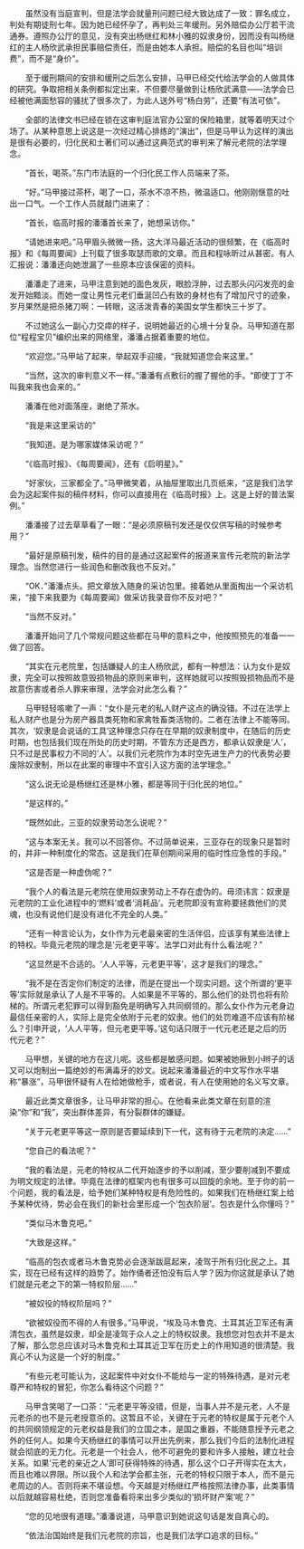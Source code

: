 　　虽然没有当庭宣判，但是法学会就量刑问题已经大致达成了一致：罪名成立，判处有期徒刑七年。因为她已经怀孕了，再判处三年缓刑。另外赔偿办公厅若干流通券。遵照办公厅的意见，没有突出杨继红和林小雅的奴隶身份，因而没有叫杨继红的主人杨欣武承担民事赔偿责任，而是由她本人承担。赔偿的名目也叫“培训费”，而不是“身价”。

　　至于缓刑期间的安排和缓刑之后怎么安排，马甲已经交代给法学会的人做具体的研究。争取把相关条例都拟定出来，不但要尽量做到让杨欣武满意——法学会已经被他满面愁容的骚扰了很多次了，为此人送外号“杨白劳”，还要“有法可依”。

　　全部的法律文书已经在锁在这审判庭法官办公室的保险箱里，就等着明天过个场了。从某种意思上说这是一次经过精心排练的“演出”，但是马甲认为这样的演出是很有必要的，归化民和土著们可以通过这典范式的审判来了解元老院的法学理念。

　　“首长，喝茶。”东门市法庭的一个归化民工作人员端来了茶。

　　“好。”马甲接过茶杯，喝了一口，茶水不凉不热，微温适口。他刚刚惬意的吐出一口气。一个工作人员就敲门进来了：

　　“首长，临高时报的潘潘首长来了，她想采访你。”

　　“请她进来吧。”马甲眉头微微一扬，这大洋马最近活动的很频繁，在《临高时报》和《每周要闻》上刊载了很多取瑟而歌的文章。而且和程咏昕过从甚密。有人汇报说：潘潘还向她泄漏了一些原本应该保密的资料。

　　潘潘走了进来，马甲注意到她的面色发灰，眼脸浮肿，过去那头闪闪发亮的金发开始黯淡。而她一度让男性元老们垂涎凹凸有致的身材也有了增加尺寸的迹象，岁月果然是把杀猪刀啊：一转眼，这活泼青春的美国女学生都快三十岁了。

　　不过她这么一副心力交瘁的样子，说明她最近的心境十分复杂。马甲知道在那位“程程宝贝”编织出来的网络里，潘潘占据着重要的地位。

　　“欢迎您。”马甲站了起来，举起双手迎接，“我就知道您会来这里。”

　　“当然，这次的审判意义不一样。”潘潘有点敷衍的握了握他的手。“即使丁丁不叫我来我也会来的。”

　　潘潘在他对面落座，谢绝了茶水。

　　“我是来这里采访的”

　　“我知道。是为哪家媒体采访呢？”

　　“《临高时报》、《每周要闻》，还有《启明星》。”

　　“好家伙，三家都全了。”马甲微笑着，从抽屉里取出几页纸来，“这是我们法学会为这起案件拟的稿件材料，你可以直接用在《临高时报》上。这是上好的普法案例。”

　　潘潘接了过去草草看了一眼：“是必须原稿刊发还是仅仅供写稿的时候参考用？”

　　“最好是原稿刊发，稿件的目的是通过这起案件的报道来宣传元老院的新法学理念。当然您进行一些润色和删改我也不反对。”

　　“OK．”潘潘点头。把文章放入随身的采访包里。接着她从里面掏出一个采访机来，“接下来我要为《每周要闻》做采访我录音你不反对吧？”

　　“当然不反对。”

　　潘潘开始问了几个常规问题这些都在马甲的意料之中，他按照预先的准备一一做了回答。

　　“其实在元老院里，包括嫌疑人的主人杨欣武，都有一种想法：认为女仆是奴隶，完全可以按照故意毁损物品的原则来审判，这样她就可以按照毁损物品而不是故意伤害或者杀人罪来审理，法学会对此怎么看？”

　　马甲轻轻咳嗽了一声：“女仆是元老的私人财产这点的确没错。不过在法学上私人财产也是分为房产器具类死物和家禽牲畜类活物的。二者在法律上不能等同。其次，‘奴隶是会说话的工具’这种理念只存在在早期的奴隶制度中，在随后的历史时期，也包括我们现在所处的历史时期，不管东方还是西方，都承认奴隶是‘人’，只不过是民事权力不同的‘人’。以我们元老院作为本时空先进生产力的代表势必要废除奴隶制，所以在此案的审理中不宜引入这方面的法学理念。”

　　“这么说无论是杨继红还是林小雅，都是等同于归化民的地位。”

　　“是这样的。”

　　“既然如此，三亚的奴隶劳动怎么说呢？”

　　“这与本案无关。我可以不回答你。不过简单说来，三亚存在的现象只是暂时的，并非一种制度化的常态。这是我们在草创期间采用的临时性应急性的手段。”

　　“这是否是一种虚伪呢？”

　　“我个人的看法是元老院在使用奴隶劳动上不存在虚伪的。毋须讳言：奴隶是元老院的工业化进程中的‘燃料’或者‘消耗品’。元老院即没有宣称要拯救他们的灵魂，也没有说他们是没有进化不完全的人类。”

　　“还有一种言论认为，女仆作为元老最亲密的生活伴侣，应该享有某些法律上的特权。毕竟元老院的理念是‘元老更平等’。法学口对此有什么看法呢？”

　　“这显然是不合适的。‘人人平等，元老更平等’，这才是我们的理念。”

　　“我不是在否定你们制定的法律，而是在提出一个现实问题。这个所谓的‘更平等’实际就是承认了人是不平等的。人如果是不平等的，那么他们的处罚也将有阶梯的。所谓元老犯罪可以得到豁免是明确写入共同纲领的。那么女仆作为元老身边最信任亲密的人，实际上是完全依附于元老的奴隶。他们的处罚难道不应该有阶梯么？引申开说，‘人人平等，但元老更平等。’这句话只限于一代元老还是之后的历代元老？”

　　马甲想，关键的地方在这儿呢。这些都是敏感问题。如果被她揪到小辫子的话又可以炮制出一篇绝妙的布满毒牙的妙文。说起来潘潘最近的中文写作水平堪称“暴涨”，马甲很怀疑有人在给她做枪手，或者说，有人在使用她的名义写文章。

　　最近此类文章很多，让马甲非常的担心。在他看来此类文章在刻意的渲染“你”和“我”，突出群体差异，有分裂群体的嫌疑。

　　“关于元老更平等这一原则是否要延续到下一代，这有待于元老院的决定......”

　　“您自己的看法呢？”

　　“我的看法是，元老的特权从二代开始逐步的予以削减，至少要削减到不要成为明文规定的法律。毕竟在法律的框架内也有很多可以回旋的余地。至于你的前一个问题，我的看法是，给予她们某种特权是有危险性的。如果我们在杨继红案上给予某种优待，势必会在我们的新社会里形成一个‘包衣阶层’。包衣是什么你懂吗？”

　　“类似马木鲁克吧。”

　　“大致是这样。”

　　“临高的包衣或者马木鲁克势必会逐渐跋扈起来，凌驾于所有归化民之上。其实，现在已经有这样的趋势了。始作俑者还怕没有后人学？因为你这就是承认了她们就是元老之下的第一特权阶层……”

　　“被奴役的特权阶层吗？”

　　“欲被奴役而不得的人有很多。”马甲说，“埃及马木鲁克、土耳其近卫军还有满清包衣，虽然是奴隶，却全是凌驾于众人之上的特权奴隶。我想您对包衣并不是太了解，那么您总应该对马木鲁克和土耳其近卫军在历史上的作用知道的很清楚。我真心不认为这是一个好的制度。”

　　“有些元老可能认为，这起案件中对女仆不能给与一定的特殊待遇，是对元老尊严和特权的冒犯，你怎么看待这个问题？”

　　马甲含笑喝了一口茶：“元老更平等没错，但是，当事人并不是元老，人不是元老杀的也不是元老授意杀的。这暂且不论，关键在于元老的特权是属于元老个人的共同纲领规定的元老权益是我们的立国之本，是国之重器，不能随意授予元老之外的任何人。如果今天杨继红的事情可以开出先例来，那么我们今后的法制化进程就会彻底的无力化。元老是一个社会人，他不可避免的要和许多人接触，建立社会关系。如果‘元老的亲近之人’即可获得特殊的待遇，那么这个口子开得实在太大，而且也难以界限。所以我个人和法学会都主张，元老的特权只限于本人，而不是元老周边的人。否则将来不堪设想。今天越是对杨继红严格按照法律办事，此类事情以后就越容易杜绝，否则您准备看将来出多少类似的‘损坏财产案’呢？”

　　“您的见地很有道理。”潘潘说道，马甲意识到她说这句话是发自真心的。

　　“依法治国始终是我们元老院的宗旨，也是我们法学口追求的目标。”
